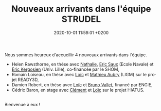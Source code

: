 ﻿---
layout: post
title:  "Nouveaux arrivants dans l'équipe STRUDEL"
date:   2020-10-01 11:59:01 +0200
categories: strudel nouveaux personnel
lang: fr
---
Nous sommes heureux d'accueillir 4 nouveaux arrivants dans l'équipe.
<ul>
<li> Helen Rawsthorne, en thèse avec <a href="https://www.umr-lastig.fr/nathalie-abadie/" target="_blank">Nathalie</a>, <a href="https://www.ecole-navale.fr/node/50589" target="_blank">Eric Saux</a> (Ecole Navale) et <a href="https://pro.univ-lille.fr/eric-kergosien/" target="_blank">Eric Kergosien</a> (Univ. Lille), co-financée par le SHOM,</li>
<li>Romain Loiseau, en thèse avec <a href="https://loiclandrieu.com/" target="_blank">Loïc</a> et <a href="http://imagine.enpc.fr/~aubrym/" target="_blank">Mathieu Aubry</a> (LIGM) sur le projet READY3D,</li>
<li> Damien Robert, en thèse avec <a href="https://loiclandrieu.com/" target="_blank">Loïc</a> et <a href="https://www.umr-lastig.fr/bruno-vallet/" target="_blank">Bruno Vallet</a>, financé par ENGIE,</li>
<li> Cédric Baron, en stage avec <a href="https://www.umr-lastig.fr/clement-mallet/" target="_blank">Clément</a> et <a href="https://loiclandrieu.com/" target="_blank">Loïc</a> sur le projet HIATUS.</li>
</ul>
<br>
Bienvenue à eux !
